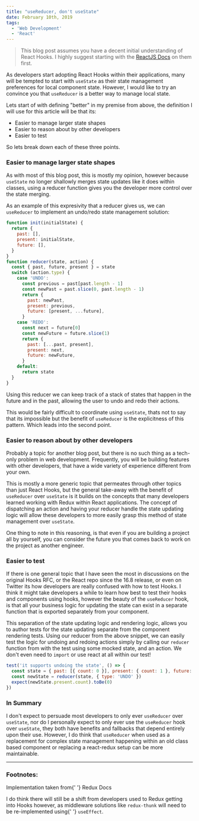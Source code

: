 ```yaml
---
title: "useReducer, don't useState"
date: February 10th, 2019
tags:
  - 'Web Development'
  - 'React'
---
```


> This blog post assumes you have a decent initial understanding of React Hooks.
> I highly suggest starting with the
> [ReactJS Docs](https://reactjs.org/docs/hooks-intro.html) on them first.

As developers start adopting React Hooks within their applications, many will be
tempted to start with `useState` as their state management preferences for local
component state. However, I would like to try an convince you that `useReducer`
is a better way to manage local state.

Lets start of with defining "better" in my premise from above, the definition I
will use for this article will be that its:

- Easier to manage larger state shapes
- Easier to reason about by other developers
- Easier to test

So lets break down each of these three points.

### Easier to manage larger state shapes

As with most of this blog post, this is mostly my opinion, however because
`useState` no longer shallowly merges state updates like it does within classes,
using a reducer function gives you the developer more control over the state
merging.

As an example of this expresivity that a reducer gives us, we can `useReducer`
to implement an undo/redo state management solution<FootnoteRef id="1" />:

```jsx
function init(initialState) {
  return {
    past: [],
    present: initialState,
    future: [],
  }
}
function reducer(state, action) {
  const { past, future, present } = state
  switch (action.type) {
    case 'UNDO':
      const previous = past[past.length - 1]
      const newPast = past.slice(0, past.length - 1)
      return {
        past: newPast,
        present: previous,
        future: [present, ...future],
      }
    case 'REDO':
      const next = future[0]
      const newFuture = future.slice(1)
      return {
        past: [...past, present],
        present: next,
        future: newFuture,
      }
    default:
      return state
  }
}
```

Using this reducer we can keep track of a stack of states that happen in the
future and in the past, allowing the user to undo and redo their actions.

This would be fairly difficult to coordinate using `useState`, thats not to say
that its impossible but the benefit of `useReducer` is the explicitness of this
pattern. Which leads into the second point.

### Easier to reason about by other developers

Probably a topic for another blog post, but there is no such thing as a
tech-only problem in web development. Frequently, you will be building features
with other developers, that have a wide variety of experience different from
your own.

This is mostly a more generic topic that permeates through other topics than
just React Hooks, but the general take-away with the benefit of `useReducer`
over `useState` is it builds on the concepts that many developers learned
working with Redux within React applications<FootnoteRef id="2" />. The concept
of dispatching an action and having your reducer handle the state updating logic
will allow these developers to more easily grasp this method of state management
over `useState`.

One thing to note in this reasoning, is that even if you are building a project
all by yourself, you can consider the future you that comes back to work on the
project as another engineer.

### Easier to test

If there is one general topic that I have seen the most in discussions on the
original Hooks RFC, or the React repo since the 16.8 release, or even on Twitter
its how developers are really confused with how to test Hooks. I think it might
take developers a while to learn how best to test their hooks and components
using hooks, however the beauty of the `useReducer` hook, is that all your
business logic for updating the state can exist in a separate function that is
exported separately from your component.

This separation of the state updating logic and rendering logic, allows you to
author tests for the state updating separate from the component rendering tests.
Using our reducer from the above snippet, we can easily test the logic for
undoing and redoing actions simply by calling our `reducer` function from with
the test using some mocked state, and an action. We don't even need to `import`
or use react at all within our test!

```jsx
test('it supports undoing the state', () => {
  const state = { past: [{ count: 0 }], present: { count: 1 }, future: [] }
  const newState = reducer(state, { type: 'UNDO' })
  expect(newState.present.count).toBe(0)
})
```

### In Summary

I don't expect to persuade most developers to only ever `useReducer` over
`useState`, nor do I personally expect to only ever use the `useReducer` hook
over `useState`, they both have benefits and fallbacks that depend entirely upon
their use. However, I do think that `useReducer` when used as a replacement for
complex state management happening within an old class based component or
replacing a react-redux setup can be more maintainable.

<Spacer />

---

<Spacer />

### Footnotes:

<Footnote id="1">Implementation taken from{' '}
<ExternalLink href="https://redux.js.org/recipes/implementing-undo-history">Redux
Docs</ExternalLink></Footnote>

<Footnote id="2">I do think there will still be a shift from developers used to
Redux getting into Hooks however, as middleware solutions like `redux-thunk`
will need to be re-implemented using{' '} `useEffect`.</Footnote>
